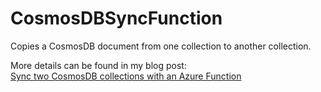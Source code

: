 # CosmosDBSyncFunction
Copies a CosmosDB document from one collection to another collection. 

More details can be found in my blog post:  
[Sync two CosmosDB collections with an Azure Function](https://dev.to/markusmeyer13/sync-two-cosmosdb-collections-with-an-azure-function-4p33 "Sync two CosmosDB collections with an Azure Function")
